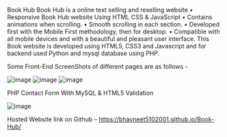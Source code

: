 Book Hub
Book Hub is a online text selling and reselling website
•	Responsive Book Hub website Using HTML CSS & JavaScript
•	Contains animations when scrolling.
•	Smooth scrolling in each section.
•	Developed first with the Mobile First methodology, then for desktop.
•	Compatible with all mobile devices and with a beautiful and pleasant user interface.
This Book  website is developed using HTML5, CSS3 and Javascript and for backend used Python and mysql database using PHP.


Some Front-End ScreenShots of different pages are as follows -
 
![image](https://user-images.githubusercontent.com/54260534/223474506-e7f10172-d4c3-4b16-ac75-2ac874244a16.png)
![image](https://user-images.githubusercontent.com/54260534/223474523-7141cf5d-b96a-495e-b9bd-adad874e2863.png)
![image](https://user-images.githubusercontent.com/54260534/223474534-1af36197-5582-406a-983e-77502a287464.png)

 

 

PHP Contact Form With MySQL & HTML5 Validation
 
![image](https://user-images.githubusercontent.com/54260534/223474556-6063e66a-c297-452c-af21-7a55d1c65c03.png)


Hosted Website link on Github – 
https://bhavneet5102001.github.io/Book-Hub/

